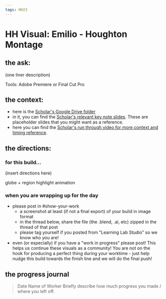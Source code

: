 ```yaml
---
tags: HH23
---
```


# HH Visual: Emilio - Houghton Montage
## the ask:
(one liner description)

Tools: Adobe Premiere or Final Cut Pro



## the context:
* here is the [Scholar's Google Drive folder](https://drive.google.com/drive/folders/1zkHGe2MRQ65rkgkgs6Vt-iihj1tDO7Y4)
* in it, you can find the [Scholar's relevant key note slides](https://drive.google.com/drive/folders/1h1dQNu9jha5SHGLKTMohKGrzm2LorcSi). These are placeholder slides that you might want as a reference.
* here you can find the [Scholar's run through video for more context and timing reference](https://drive.google.com/file/d/1IsXHdSovCmSAV8l8d3tta7t842Zl4VZt/view?usp=sharing).


## the directions:
### for this build...
(insert directions here)

globe + region highlight animation

### when you are wrapping up for the day
* please post in #show-your-work
    * a screenshot at least (if not a final export) of your build in image format
    * in the thread below, share the file (the .blend, .ai, etc) zipped in the thread of that post
    * please tag yourself if you posted from "Learning Lab Studio" so we know who you are!
* even (or especially) if you have a "work in progress" please post! This helps us continue these visuals as a community! You are not on the hook for producing a perfect thing during your worktime - just help nudge this build towards the finish line and we will do the final push!


## the progress journal
> Date
> Name of Worker
> Briefly describe how much progress you made / where you left off.